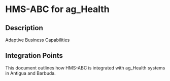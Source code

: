 # HMS-ABC for ag_Health

## Description

Adaptive Business Capabilities

## Integration Points

This document outlines how HMS-ABC is integrated with ag_Health systems in Antigua and Barbuda.
